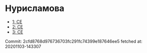 # Нурисламова
- [1: CE](1.md)
- [2: CE](2.md)
- [3: CE](3.md)

Commit: 2cfd8768d976736703fc291fc74399e187646ee5
 fetched at: 20201103-143307
